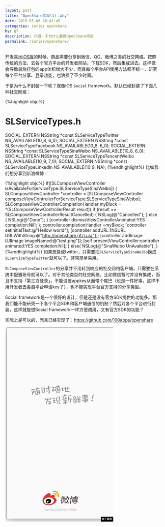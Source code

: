 ```yaml
---
layout: post
title: "OpenShare实现(1)：why"
date: 2015-05-08 18:41:45
categories: series openshare
by: gf
description: 介绍一下为什么要做OpenShare项目
permalink: /series/openshare/
---
```


开发[喜地iOS版](http://www.xidibuy.com/)的时候，商品需要分享到微信、QQ、微博之类的社交网络。按照传统的方法，去各个官方平台的开发者网站，下载SDK，然后集成进去。这样做会导致最后打包的app体积增大不少，而且每个平台API使用方法都不统一，研究每个平台分享、登录功能，也浪费了不少时间。

于是为什么不封装一下呢？就像iOS `Social` framework。默认已经封装了下面几种社交网络：

{%highlight objc%}
# SLServiceTypes.h
SOCIAL_EXTERN NSString *const SLServiceTypeTwitter NS_AVAILABLE(10_8, 6_0);
SOCIAL_EXTERN NSString *const SLServiceTypeFacebook NS_AVAILABLE(10_8, 6_0);
SOCIAL_EXTERN NSString *const SLServiceTypeSinaWeibo NS_AVAILABLE(10_8, 6_0);
SOCIAL_EXTERN NSString *const SLServiceTypeTencentWeibo NS_AVAILABLE(10_9, 7_0);
SOCIAL_EXTERN NSString *const SLServiceTypeLinkedIn NS_AVAILABLE(10_9, NA);
{%endhighlight%}
比如我们想分享到新浪微博：

{%highlight objc%}
if([SLComposeViewController isAvailableForServiceType:SLServiceTypeSinaWeibo]) {
    SLComposeViewController *controller = [SLComposeViewController composeViewControllerForServiceType:SLServiceTypeSinaWeibo];
    SLComposeViewControllerCompletionHandler myBlock = ^(SLComposeViewControllerResult result){
        if (result == SLComposeViewControllerResultCancelled) {
            NSLog(@"Cancelled");
        } else
        {
            NSLog(@"Done");
        }
        [controller dismissViewControllerAnimated:YES completion:Nil];
    };
    controller.completionHandler =myBlock;
    [controller setInitialText:@"Hellow world"];
    [controller addURL:[NSURL URLWithString:@"http://openshare.gfzj.us/"]];
    [controller addImage:[UIImage imageNamed:@"test.png"]];
    [self presentViewController:controller animated:YES completion:Nil];
}
else{
    NSLog(@"SinaWeibo UnAvailable");
}
{%endhighlight%}
如果想换成twitter，只需要把`SLServiceTypeSinaWeibo`换成`SLServiceTypeTwitter`就可以了。非常简单易用。

`SLComposeViewController`的分享并不用转到响应的社交网络客户端，只需要在系统中配置账号就可以了。对于其他类型的社交网络，比如微信暂时并没有集成，而且不支持「第三方登录」，不能设置appkey从而带个尾巴（也是一件好事，这样不用开发者去各自平台申请key了），也不能实现平台官方支持的分享类型。

Social framework是一个很好的设计，但是还是没有官方SDK提供的功能多。那我们能不能研究一下各个平台SDK和客户端通信的机制？然后对各个平台进行封装，这样就能想Social framework一样方便调用，又有官方SDK的功能？

实际上是可以的，而且已经实现了：<https://github.com/100apps/openshare>

![OpenShare](/images/openshare-demo.gif)
